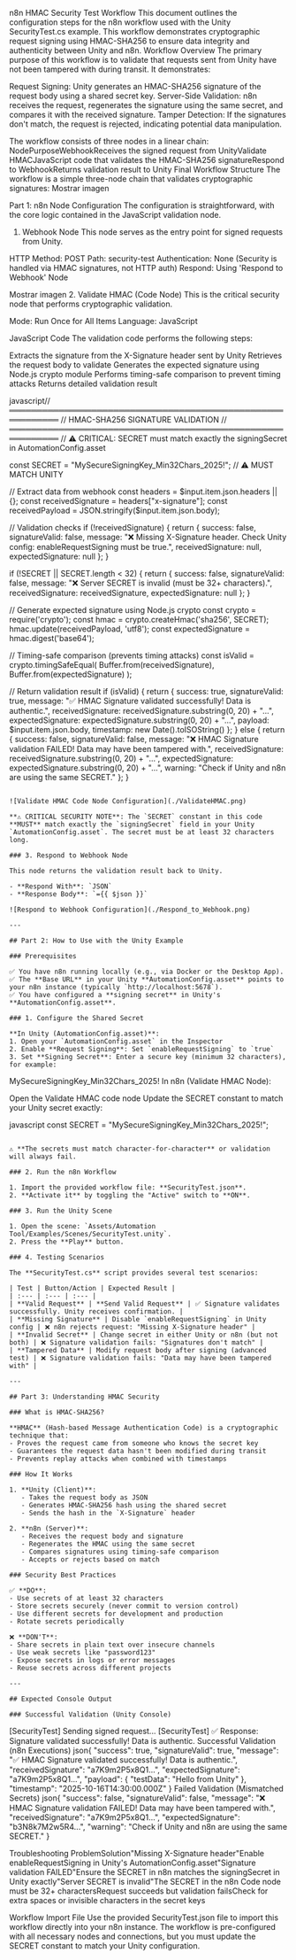 n8n HMAC Security Test Workflow
This document outlines the configuration steps for the n8n workflow used with the Unity SecurityTest.cs example. This workflow demonstrates cryptographic request signing using HMAC-SHA256 to ensure data integrity and authenticity between Unity and n8n.
Workflow Overview
The primary purpose of this workflow is to validate that requests sent from Unity have not been tampered with during transit. It demonstrates:

Request Signing: Unity generates an HMAC-SHA256 signature of the request body using a shared secret key.
Server-Side Validation: n8n receives the request, regenerates the signature using the same secret, and compares it with the received signature.
Tamper Detection: If the signatures don't match, the request is rejected, indicating potential data manipulation.

The workflow consists of three nodes in a linear chain:
NodePurposeWebhookReceives the signed request from UnityValidate HMACJavaScript code that validates the HMAC-SHA256 signatureRespond to WebhookReturns validation result to Unity
Final Workflow Structure
The workflow is a simple three-node chain that validates cryptographic signatures:
Mostrar imagen

Part 1: n8n Node Configuration
The configuration is straightforward, with the core logic contained in the JavaScript validation node.
1. Webhook Node
This node serves as the entry point for signed requests from Unity.

HTTP Method: POST
Path: security-test
Authentication: None (Security is handled via HMAC signatures, not HTTP auth)
Respond: Using 'Respond to Webhook' Node

Mostrar imagen
2. Validate HMAC (Code Node)
This is the critical security node that performs cryptographic validation.

Mode: Run Once for All Items
Language: JavaScript

JavaScript Code
The validation code performs the following steps:

Extracts the signature from the X-Signature header sent by Unity
Retrieves the request body to validate
Generates the expected signature using Node.js crypto module
Performs timing-safe comparison to prevent timing attacks
Returns detailed validation result

javascript// ═══════════════════════════════════════════════════════════
// HMAC-SHA256 SIGNATURE VALIDATION
// ═══════════════════════════════════════════════════════════
// ⚠️ CRITICAL: SECRET must match exactly the signingSecret in AutomationConfig.asset

const SECRET = "MySecureSigningKey_Min32Chars_2025!"; // ⚠️ MUST MATCH UNITY

// Extract data from webhook
const headers = $input.item.json.headers || {};
const receivedSignature = headers["x-signature"];
const receivedPayload = JSON.stringify($input.item.json.body);

// Validation checks
if (!receivedSignature) {
  return {
    success: false,
    signatureValid: false,
    message: "❌ Missing X-Signature header. Check Unity config: enableRequestSigning must be true.",
    receivedSignature: null,
    expectedSignature: null
  };
}

if (!SECRET || SECRET.length < 32) {
  return {
    success: false,
    signatureValid: false,
    message: "❌ Server SECRET is invalid (must be 32+ characters).",
    receivedSignature: receivedSignature,
    expectedSignature: null
  };
}

// Generate expected signature using Node.js crypto
const crypto = require('crypto');
const hmac = crypto.createHmac('sha256', SECRET);
hmac.update(receivedPayload, 'utf8');
const expectedSignature = hmac.digest('base64');

// Timing-safe comparison (prevents timing attacks)
const isValid = crypto.timingSafeEqual(
  Buffer.from(receivedSignature),
  Buffer.from(expectedSignature)
);

// Return validation result
if (isValid) {
  return {
    success: true,
    signatureValid: true,
    message: "✅ HMAC Signature validated successfully! Data is authentic.",
    receivedSignature: receivedSignature.substring(0, 20) + "...",
    expectedSignature: expectedSignature.substring(0, 20) + "...",
    payload: $input.item.json.body,
    timestamp: new Date().toISOString()
  };
} else {
  return {
    success: false,
    signatureValid: false,
    message: "❌ HMAC Signature validation FAILED! Data may have been tampered with.",
    receivedSignature: receivedSignature.substring(0, 20) + "...",
    expectedSignature: expectedSignature.substring(0, 20) + "...",
    warning: "Check if Unity and n8n are using the same SECRET."
  };
}
```

![Validate HMAC Code Node Configuration](./ValidateHMAC.png)

**⚠️ CRITICAL SECURITY NOTE**: The `SECRET` constant in this code **MUST** match exactly the `signingSecret` field in your Unity `AutomationConfig.asset`. The secret must be at least 32 characters long.

### 3. Respond to Webhook Node

This node returns the validation result back to Unity.

- **Respond With**: `JSON`
- **Response Body**: `={{ $json }}`

![Respond to Webhook Configuration](./Respond_to_Webhook.png)

---

## Part 2: How to Use with the Unity Example

### Prerequisites

✅ You have n8n running locally (e.g., via Docker or the Desktop App).  
✅ The **Base URL** in your Unity **AutomationConfig.asset** points to your n8n instance (typically `http://localhost:5678`).  
✅ You have configured a **signing secret** in Unity's **AutomationConfig.asset**.

### 1. Configure the Shared Secret

**In Unity (AutomationConfig.asset)**:
1. Open your `AutomationConfig.asset` in the Inspector
2. Enable **Request Signing**: Set `enableRequestSigning` to `true`
3. Set **Signing Secret**: Enter a secure key (minimum 32 characters), for example:
```
   MySecureSigningKey_Min32Chars_2025!
In n8n (Validate HMAC Node):

Open the Validate HMAC code node
Update the SECRET constant to match your Unity secret exactly:

javascript   const SECRET = "MySecureSigningKey_Min32Chars_2025!";
```

⚠️ **The secrets must match character-for-character** or validation will always fail.

### 2. Run the n8n Workflow

1. Import the provided workflow file: **SecurityTest.json**.
2. **Activate it** by toggling the "Active" switch to **ON**.

### 3. Run the Unity Scene

1. Open the scene: `Assets/Automation Tool/Examples/Scenes/SecurityTest.unity`.
2. Press the **Play** button.

### 4. Testing Scenarios

The **SecurityTest.cs** script provides several test scenarios:

| Test | Button/Action | Expected Result |
| :--- | :--- | :--- |
| **Valid Request** | **Send Valid Request** | ✅ Signature validates successfully. Unity receives confirmation. |
| **Missing Signature** | Disable `enableRequestSigning` in Unity config | ❌ n8n rejects request: "Missing X-Signature header" |
| **Invalid Secret** | Change secret in either Unity or n8n (but not both) | ❌ Signature validation fails: "Signatures don't match" |
| **Tampered Data** | Modify request body after signing (advanced test) | ❌ Signature validation fails: "Data may have been tampered with" |

---

## Part 3: Understanding HMAC Security

### What is HMAC-SHA256?

**HMAC** (Hash-based Message Authentication Code) is a cryptographic technique that:
- Proves the request came from someone who knows the secret key
- Guarantees the request data hasn't been modified during transit
- Prevents replay attacks when combined with timestamps

### How It Works

1. **Unity (Client)**:
   - Takes the request body as JSON
   - Generates HMAC-SHA256 hash using the shared secret
   - Sends the hash in the `X-Signature` header

2. **n8n (Server)**:
   - Receives the request body and signature
   - Regenerates the HMAC using the same secret
   - Compares signatures using timing-safe comparison
   - Accepts or rejects based on match

### Security Best Practices

✅ **DO**:
- Use secrets of at least 32 characters
- Store secrets securely (never commit to version control)
- Use different secrets for development and production
- Rotate secrets periodically

❌ **DON'T**:
- Share secrets in plain text over insecure channels
- Use weak secrets like "password123"
- Expose secrets in logs or error messages
- Reuse secrets across different projects

---

## Expected Console Output

### Successful Validation (Unity Console)
```
[SecurityTest] Sending signed request...
[SecurityTest] ✅ Response: Signature validated successfully! Data is authentic.
Successful Validation (n8n Executions)
json{
  "success": true,
  "signatureValid": true,
  "message": "✅ HMAC Signature validated successfully! Data is authentic.",
  "receivedSignature": "a7K9m2P5x8Q1...",
  "expectedSignature": "a7K9m2P5x8Q1...",
  "payload": { "testData": "Hello from Unity" },
  "timestamp": "2025-10-16T14:30:00.000Z"
}
Failed Validation (Mismatched Secrets)
json{
  "success": false,
  "signatureValid": false,
  "message": "❌ HMAC Signature validation FAILED! Data may have been tampered with.",
  "receivedSignature": "a7K9m2P5x8Q1...",
  "expectedSignature": "b3N8k7M2w5R4...",
  "warning": "Check if Unity and n8n are using the same SECRET."
}

Troubleshooting
ProblemSolution"Missing X-Signature header"Enable enableRequestSigning in Unity's AutomationConfig.asset"Signature validation FAILED"Ensure the SECRET in n8n matches the signingSecret in Unity exactly"Server SECRET is invalid"The SECRET in the n8n Code node must be 32+ charactersRequest succeeds but validation failsCheck for extra spaces or invisible characters in the secret keys

Workflow Import File
Use the provided SecurityTest.json file to import this workflow directly into your n8n instance. The workflow is pre-configured with all necessary nodes and connections, but you must update the SECRET constant to match your Unity configuration.
